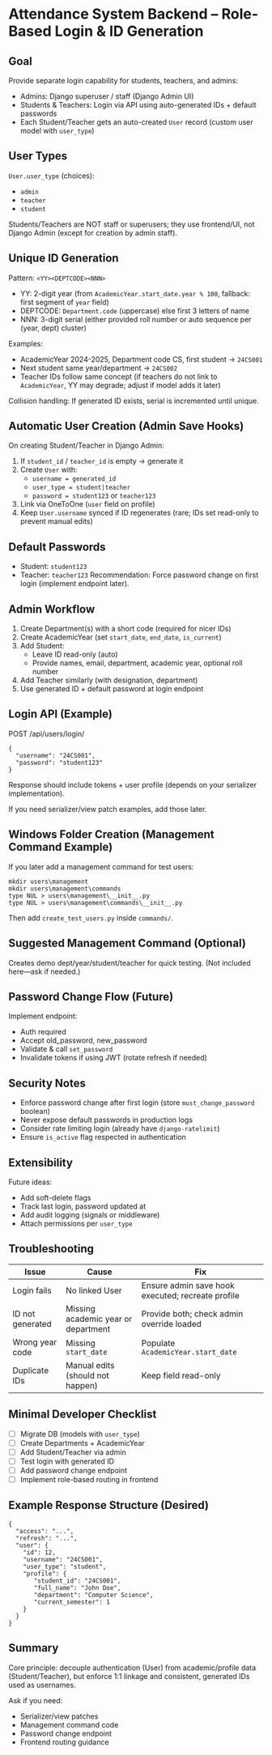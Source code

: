 # Attendance System Backend – Role-Based Login & ID Generation

## Goal
Provide separate login capability for students, teachers, and admins:
- Admins: Django superuser / staff (Django Admin UI)
- Students & Teachers: Login via API using auto-generated IDs + default passwords
- Each Student/Teacher gets an auto-created `User` record (custom user model with `user_type`)

## User Types
`User.user_type` (choices):
- `admin`
- `teacher`
- `student`

Students/Teachers are NOT staff or superusers; they use frontend/UI, not Django Admin (except for creation by admin staff).

## Unique ID Generation
Pattern: `<YY><DEPTCODE><NNN>`
- YY: 2-digit year (from `AcademicYear.start_date.year % 100`, fallback: first segment of `year` field)
- DEPTCODE: `Department.code` (uppercase) else first 3 letters of name
- NNN: 3-digit serial (either provided roll number or auto sequence per (year, dept) cluster)

Examples:
- AcademicYear 2024-2025, Department code CS, first student → `24CS001`
- Next student same year/department → `24CS002`
- Teacher IDs follow same concept (if teachers do not link to `AcademicYear`, YY may degrade; adjust if model adds it later)

Collision handling: If generated ID exists, serial is incremented until unique.

## Automatic User Creation (Admin Save Hooks)
On creating Student/Teacher in Django Admin:
1. If `student_id` / `teacher_id` is empty → generate it
2. Create `User` with:
   - `username = generated_id`
   - `user_type = student|teacher`
   - `password = student123` or `teacher123`
3. Link via OneToOne (`user` field on profile)
4. Keep `User.username` synced if ID regenerates (rare; IDs set read-only to prevent manual edits)

## Default Passwords
- Student: `student123`
- Teacher: `teacher123`
Recommendation: Force password change on first login (implement endpoint later).

## Admin Workflow
1. Create Department(s) with a short code (required for nicer IDs)
2. Create AcademicYear (set `start_date`, `end_date`, `is_current`)
3. Add Student:
   - Leave ID read-only (auto)
   - Provide names, email, department, academic year, optional roll number
4. Add Teacher similarly (with designation, department)
5. Use generated ID + default password at login endpoint

## Login API (Example)
POST /api/users/login/
```
{
  "username": "24CS001",
  "password": "student123"
}
```
Response should include tokens + user profile (depends on your serializer implementation).

If you need serializer/view patch examples, add those later.

## Windows Folder Creation (Management Command Example)
If you later add a management command for test users:
```
mkdir users\management
mkdir users\management\commands
type NUL > users\management\__init__.py
type NUL > users\management\commands\__init__.py
```
Then add `create_test_users.py` inside `commands/`.

## Suggested Management Command (Optional)
Creates demo dept/year/student/teacher for quick testing. (Not included here—ask if needed.)

## Password Change Flow (Future)
Implement endpoint:
- Auth required
- Accept old_password, new_password
- Validate & call `set_password`
- Invalidate tokens if using JWT (rotate refresh if needed)

## Security Notes
- Enforce password change after first login (store `must_change_password` boolean)
- Never expose default passwords in production logs
- Consider rate limiting login (already have `django-ratelimit`)
- Ensure `is_active` flag respected in authentication

## Extensibility
Future ideas:
- Add soft-delete flags
- Track last login, password updated at
- Add audit logging (signals or middleware)
- Attach permissions per `user_type`

## Troubleshooting
| Issue | Cause | Fix |
|-------|-------|-----|
| Login fails | No linked User | Ensure admin save hook executed; recreate profile |
| ID not generated | Missing academic year or department | Provide both; check admin override loaded |
| Wrong year code | Missing `start_date` | Populate `AcademicYear.start_date` |
| Duplicate IDs | Manual edits (should not happen) | Keep field read-only |

## Minimal Developer Checklist
- [ ] Migrate DB (models with `user_type`)
- [ ] Create Departments + AcademicYear
- [ ] Add Student/Teacher via admin
- [ ] Test login with generated ID
- [ ] Add password change endpoint
- [ ] Implement role-based routing in frontend

## Example Response Structure (Desired)
```
{
  "access": "...",
  "refresh": "...",
  "user": {
    "id": 12,
    "username": "24CS001",
    "user_type": "student",
    "profile": {
       "student_id": "24CS001",
       "full_name": "John Doe",
       "department": "Computer Science",
       "current_semester": 1
    }
  }
}
```

## Summary
Core principle: decouple authentication (User) from academic/profile data (Student/Teacher), but enforce 1:1 linkage and consistent, generated IDs used as usernames.

Ask if you need:
- Serializer/view patches
- Management command code
- Password change endpoint
- Frontend routing guidance
